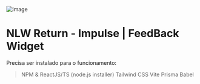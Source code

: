 ![image](https://user-images.githubusercontent.com/106119270/169936377-73a2aef9-80a3-41a5-8b9e-d75da861584e.png)
# NLW Return - Impulse | FeedBack Widget
Precisa ser instalado para o funcionamento:
> NPM & ReactJS/TS (node.js installer)
> Tailwind CSS
> Vite
> Prisma
> Babel
